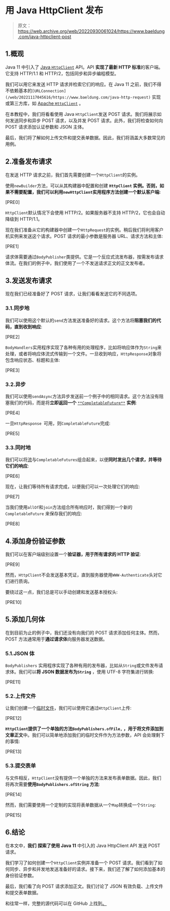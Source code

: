 # 用 Java HttpClient 发布

> 原文：<https://web.archive.org/web/20220930061024/https://www.baeldung.com/java-httpclient-post>

## 1.概观

Java 11 中引入了 [Java `HttpClient`](https://web.archive.org/web/20221117045616/https://docs.oracle.com/en/java/javase/11/docs/api/java.net.http/java/net/http/HttpClient.html) API。API **实现了最新 HTTP 标准**的客户端。它支持 HTTP/1.1 和 HTTP/2，包括同步和异步编程模型。

我们可以用它来发送 HTTP 请求并检索它们的响应。在 Java 11 之前，我们不得不依赖基本的`[URLConnection](/web/20221117045616/https://www.baeldung.com/java-http-request)` 实现或第三方库，如 [Apache `HttpClient`](/web/20221117045616/https://www.baeldung.com/httpclient-guide) 。

在本教程中，我们将看看使用 Java `HttpClient`发送 POST 请求。我们将展示如何发送同步和异步 POST 请求，以及并发 POST 请求。此外，我们将检查如何向 POST 请求添加认证参数和 JSON 主体。

最后，我们将了解如何上传文件和提交表单数据。因此，我们将涵盖大多数常见的用例。

## 2.准备发布请求

在发送 HTTP 请求之前，我们首先需要创建一个`HttpClient`的实例。

使用`newBuilder`方法，可以从其构建器中配置和创建 **`HttpClient` 实例。否则，如果不需要配置，我们可以利用`newHttpClient`实用程序方法创建一个默认客户端:**

[PRE0]

`HttpClient`默认情况下会使用 HTTP/2。如果服务器不支持 HTTP/2，它也会自动降级到 HTTP/1.1。

现在我们准备从它的构建器中创建一个`HttpRequest`的实例。稍后我们将利用客户机实例来发送这个请求。POST 请求的最小参数是服务器 URL、请求方法和主体:

[PRE1]

请求体需要通过`BodyPublisher`类提供。它是一个反应式流发布器，按需发布请求体流。在我们的例子中，我们使用了一个不发送请求正文的正文发布者。

## 3.发送发布请求

现在我们已经准备好了 POST 请求，让我们看看发送它的不同选项。

### 3.1.同步地

我们可以使用这个默认的`send`方法发送准备好的请求。这个方法将**阻塞我们的代码，直到收到响应**:

[PRE2]

`BodyHandlers`实用程序实现了各种有用的处理程序，比如将响应体作为`String`来处理，或者将响应体流式传输到一个文件。一旦收到响应，`HttpResponse`对象将包含响应状态、标题和主体:

[PRE3]

### 3.2.异步

我们可以使用`sendAsync`方法异步发送前一个例子中的相同请求。这个方法没有阻塞我们的代码，而是将**立即返回一个** [`**CompletableFuture**`](/web/20221117045616/https://www.baeldung.com/java-completablefuture) **实例**:

[PRE4]

一旦`HttpResponse `可用，则`CompletableFuture`完成:

[PRE5]

### 3.3.同时地

我们可以将[流](/web/20221117045616/https://www.baeldung.com/java-8-streams)与`CompletableFutures`组合起来，以便**同时发出几个请求，并等待它们的响应**:

[PRE6]

现在，让我们等待所有请求完成，以便我们可以一次处理它们的响应:

[PRE7]

当我们使用`allOf`和`join`方法组合所有响应时，我们得到一个新的`CompletableFuture` 来保存我们的响应:

[PRE8]

## 4.添加身份验证参数

我们可以在客户端级别设置一个**验证器，用于所有请求的 HTTP 验证**:

[PRE9]

然而，`HttpClient`不会发送基本凭证，直到服务器使用`WWW-Authenticate`头对它们进行质询。

要绕过这一点，我们总是可以手动创建和发送基本授权头:

[PRE10]

## 5.添加几何体

在到目前为止的例子中，我们还没有向我们的 POST 请求添加任何主体。然而，POST 方法通常用于**通过请求体**向服务器发送数据。

### 5.1.JSON 体

`BodyPublishers` 实用程序实现了各种有用的发布器，比如从`String`或文件发布请求体。我们可以**将 JSON 数据发布为`String`** ，使用 UTF-8 字符集进行转换:

[PRE11]

### 5.2.上传文件

让我们创建一个[临时文件](/web/20221117045616/https://www.baeldung.com/junit-5-temporary-directory)，我们可以使用它通过`HttpClient`上传:

[PRE12]

**`HttpClient`提供了一个单独的方法`BodyPublishers.ofFile,` ，用于将文件添加到文章正文**中。我们可以简单地添加我们的临时文件作为方法参数，API 会处理剩下的事情:

[PRE13]

### 5.3.提交表单

与文件相反，`HttpClient`没有提供一个单独的方法来发布表单数据。因此，我们将再次需要**使用`BodyPublishers.ofString` 方法**:

[PRE14]

然而，我们需要使用一个定制的实现将表单数据从一个`Map`转换成一个`String`:

[PRE15]

## 6.结论

在本文中，**我们** **探索了使用 Java 11** 中引入的 Java HttpClient API 发送 POST 请求。

我们学习了如何创建一个`HttpClient`实例并准备一个 POST 请求。我们看到了如何同步、异步和并发地发送准备好的请求。接下来，我们还了解了如何添加基本的身份验证参数。

最后，我们看了向 POST 请求添加正文。我们讨论了 JSON 有效负载、上传文件和提交表单数据。

和往常一样，完整的源代码可以在 GitHub 上找到[。](https://web.archive.org/web/20221117045616/https://github.com/eugenp/tutorials/tree/master/core-java-modules/core-java-httpclient)
